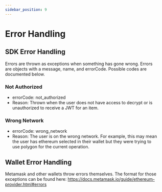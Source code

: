 ```yaml
---
sidebar_position: 9
---
```


# Error Handling

## SDK Error Handling

Errors are thrown as exceptions when something has gone wrong. Errors are objects with a message, name, and errorCode. Possible codes are documented below.

### Not Authorized

- errorCode: not_authorized
- Reason: Thrown when the user does not have access to decrypt or is unauthorized to receive a JWT for an item.

### Wrong Network

- errorCode: wrong_network
- Reason: The user is on the wrong network. For example, this may mean the user has ethereum selected in their wallet but they were trying to use polygon for the current operation.

## Wallet Error Handling

Metamask and other wallets throw errors themselves. The format for those exceptions can be found here: https://docs.metamask.io/guide/ethereum-provider.html#errors
